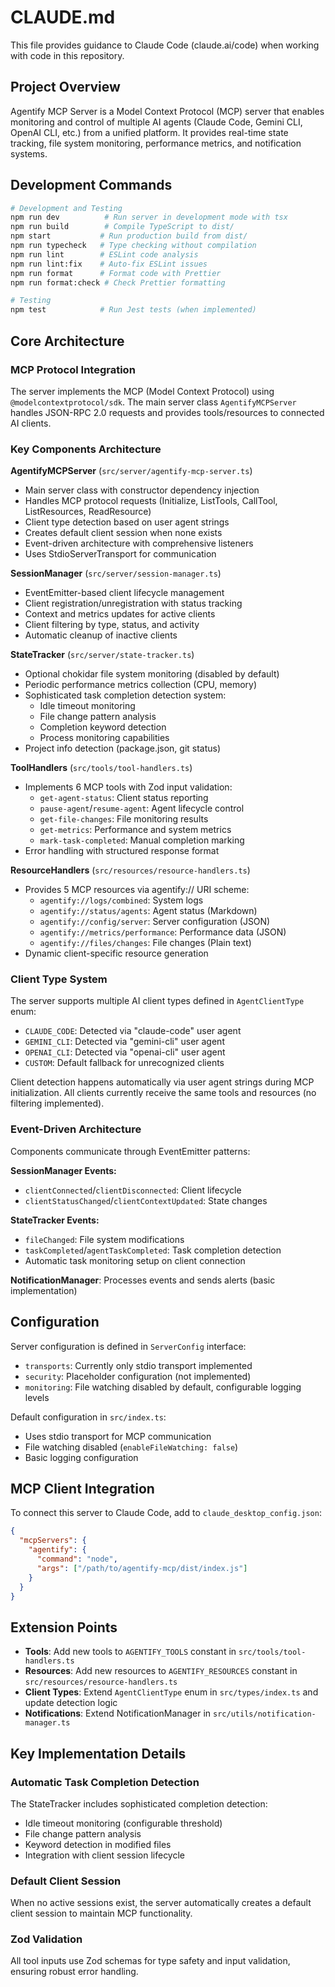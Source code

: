 # CLAUDE.md

This file provides guidance to Claude Code (claude.ai/code) when working with code in this repository.

## Project Overview

Agentify MCP Server is a Model Context Protocol (MCP) server that enables monitoring and control of multiple AI agents (Claude Code, Gemini CLI, OpenAI CLI, etc.) from a unified platform. It provides real-time state tracking, file system monitoring, performance metrics, and notification systems.

## Development Commands

```bash
# Development and Testing
npm run dev          # Run server in development mode with tsx
npm run build        # Compile TypeScript to dist/
npm start           # Run production build from dist/
npm run typecheck   # Type checking without compilation
npm run lint        # ESLint code analysis
npm run lint:fix    # Auto-fix ESLint issues
npm run format      # Format code with Prettier
npm run format:check # Check Prettier formatting

# Testing
npm test            # Run Jest tests (when implemented)
```

## Core Architecture

### MCP Protocol Integration

The server implements the MCP (Model Context Protocol) using `@modelcontextprotocol/sdk`. The main server class `AgentifyMCPServer` handles JSON-RPC 2.0 requests and provides tools/resources to connected AI clients.

### Key Components Architecture

**AgentifyMCPServer** (`src/server/agentify-mcp-server.ts`)

- Main server class with constructor dependency injection
- Handles MCP protocol requests (Initialize, ListTools, CallTool, ListResources, ReadResource)
- Client type detection based on user agent strings
- Creates default client session when none exists
- Event-driven architecture with comprehensive listeners
- Uses StdioServerTransport for communication

**SessionManager** (`src/server/session-manager.ts`)

- EventEmitter-based client lifecycle management
- Client registration/unregistration with status tracking
- Context and metrics updates for active clients
- Client filtering by type, status, and activity
- Automatic cleanup of inactive clients

**StateTracker** (`src/server/state-tracker.ts`)

- Optional chokidar file system monitoring (disabled by default)
- Periodic performance metrics collection (CPU, memory)
- Sophisticated task completion detection system:
  - Idle timeout monitoring
  - File change pattern analysis
  - Completion keyword detection
  - Process monitoring capabilities
- Project info detection (package.json, git status)

**ToolHandlers** (`src/tools/tool-handlers.ts`)

- Implements 6 MCP tools with Zod input validation:
  - `get-agent-status`: Client status reporting
  - `pause-agent`/`resume-agent`: Agent lifecycle control
  - `get-file-changes`: File monitoring results
  - `get-metrics`: Performance and system metrics
  - `mark-task-completed`: Manual completion marking
- Error handling with structured response format

**ResourceHandlers** (`src/resources/resource-handlers.ts`)

- Provides 5 MCP resources via agentify:// URI scheme:
  - `agentify://logs/combined`: System logs
  - `agentify://status/agents`: Agent status (Markdown)
  - `agentify://config/server`: Server configuration (JSON)
  - `agentify://metrics/performance`: Performance data (JSON)
  - `agentify://files/changes`: File changes (Plain text)
- Dynamic client-specific resource generation

### Client Type System

The server supports multiple AI client types defined in `AgentClientType` enum:

- `CLAUDE_CODE`: Detected via "claude-code" user agent
- `GEMINI_CLI`: Detected via "gemini-cli" user agent
- `OPENAI_CLI`: Detected via "openai-cli" user agent
- `CUSTOM`: Default fallback for unrecognized clients

Client detection happens automatically via user agent strings during MCP initialization. All clients currently receive the same tools and resources (no filtering implemented).

### Event-Driven Architecture

Components communicate through EventEmitter patterns:

**SessionManager Events:**

- `clientConnected`/`clientDisconnected`: Client lifecycle
- `clientStatusChanged`/`clientContextUpdated`: State changes

**StateTracker Events:**

- `fileChanged`: File system modifications
- `taskCompleted`/`agentTaskCompleted`: Task completion detection
- Automatic task monitoring setup on client connection

**NotificationManager**: Processes events and sends alerts (basic implementation)

## Configuration

Server configuration is defined in `ServerConfig` interface:

- `transports`: Currently only stdio transport implemented
- `security`: Placeholder configuration (not implemented)
- `monitoring`: File watching disabled by default, configurable logging levels

Default configuration in `src/index.ts`:

- Uses stdio transport for MCP communication
- File watching disabled (`enableFileWatching: false`)
- Basic logging configuration

## MCP Client Integration

To connect this server to Claude Code, add to `claude_desktop_config.json`:

```json
{
  "mcpServers": {
    "agentify": {
      "command": "node",
      "args": ["/path/to/agentify-mcp/dist/index.js"]
    }
  }
}
```

## Extension Points

- **Tools**: Add new tools to `AGENTIFY_TOOLS` constant in `src/tools/tool-handlers.ts`
- **Resources**: Add new resources to `AGENTIFY_RESOURCES` constant in `src/resources/resource-handlers.ts`
- **Client Types**: Extend `AgentClientType` enum in `src/types/index.ts` and update detection logic
- **Notifications**: Extend NotificationManager in `src/utils/notification-manager.ts`

## Key Implementation Details

### Automatic Task Completion Detection

The StateTracker includes sophisticated completion detection:

- Idle timeout monitoring (configurable threshold)
- File change pattern analysis
- Keyword detection in modified files
- Integration with client session lifecycle

### Default Client Session

When no active sessions exist, the server automatically creates a default client session to maintain MCP functionality.

### Zod Validation

All tool inputs use Zod schemas for type safety and input validation, ensuring robust error handling.
